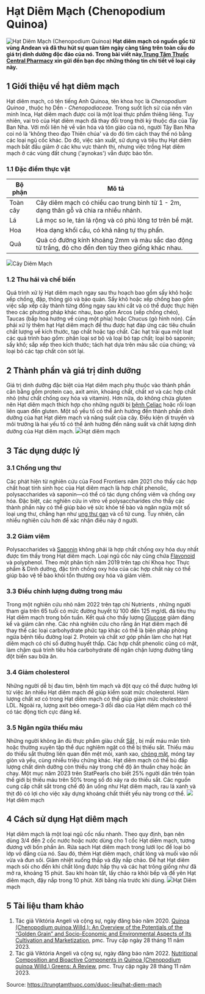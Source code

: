 # Hạt Diêm Mạch (Chenopodium Quinoa)

![Hạt Diêm Mạch \(Chenopodium Quinoa\)](https://trungtamthuoc.com/images/others/hat-diem-mach-1-1283.jpg)
**Hạt diêm mạch có nguồn gốc từ vùng Andean và đã thu hút sự quan tâm ngày càng tăng trên toàn cầu do giá trị dinh dưỡng độc đáo của nó. Trong bài viết này,[Trung Tâm Thuốc Central Pharmacy](https://trungtamthuoc.com/ "Trung Tâm Thuốc Central Pharmacy") xin gửi đến bạn đọc những thông tin chi tiết về loại cây này.**
##  1 Giới thiệu về hạt diêm mạch
Hạt diêm mạch, có tên tiếng Anh Quinoa, tên khoa học là _Chenopodium Quinoa_ , thuộc họ Dền - _Chenopodiaceae_. 
Trong suốt lịch sử của nền văn minh Inca, Hạt diêm mạch được coi là một loại thực phẩm thiêng liêng. Tuy nhiên, vai trò của Hạt diêm mạch đã thay đổi trong thời kỳ thuộc địa của Tây Ban Nha. Với mối liên hệ về văn hóa và tôn giáo của nó, người Tây Ban Nha coi nó là 'không theo đạo Thiên chúa' và do đó tìm cách thay thế nó bằng các loại ngũ cốc khác. Do đó, việc sản xuất, sử dụng và tiêu thụ Hạt diêm mạch bắt đầu giảm ở các khu vực thành thị, nhưng việc trồng Hạt diêm mạch ở các vùng đất chung ('aynokas') vẫn được bảo tồn. 
### 1.1 Đặc điểm thực vật
Bộ phận | Mô tả  
---|---  
Toàn cây | Cây diêm mạch có chiều cao trung bình từ 1 - 2m, dạng thân gỗ và chia ra nhiều nhánh.  
Lá | Lá mọc so le, tán lá rộng và có phủ lông tơ trên bề mặt.   
Hoa | Hoa dạng khối cầu, có khả năng tự thụ phấn.  
Quả | Quả có đường kính khoảng 2mm và màu sắc dao động từ trắng, đỏ cho đến đen tùy theo giống khác nhau.  
![](https://trungtamthuoc.com/images/item/hat-diem-mach-3.jpg)Cây Diêm Mạch
### 1.2 Thu hái và chế biến
Quá trình xử lý Hạt diêm mạch ngay sau thu hoạch bao gồm sấy khô hoặc xếp chồng, đập, thông gió và bảo quản. Sấy khô hoặc xếp chồng bao gồm việc sắp xếp cây thành từng đống ngay sau khi cắt và có thể được thực hiện theo các phương pháp khác nhau, bao gồm Arcos (xếp chồng chéo), Taucas (bắp hoa hướng về cùng một phía) hoặc Chucus (gò hình nón). 
Cần phải xử lý thêm hạt Hạt diêm mạch để thu được hạt đáp ứng các tiêu chuẩn chất lượng về kích thước, tạp chất hoặc tạp chất. Các hạt trải qua một loạt các quá trình bao gồm: phân loại sơ bộ và loại bỏ tạp chất; loại bỏ saponin; sấy khô; sắp xếp theo kích thước; tách hạt dựa trên màu sắc của chúng; và loại bỏ các tạp chất còn sót lại.
##  2 Thành phần và giá trị dinh dưỡng
Giá trị dinh dưỡng đặc biệt của Hạt diêm mạch phụ thuộc vào thành phần cân bằng gồm protein cao, axit amin, khoáng chất, chất xơ và các hợp chất nhỏ (như chất chống oxy hóa và vitamin). Hơn nữa, do không chứa gluten nên Hạt diêm mạch thích hợp cho những người bị [bệnh Celiac](https://trungtamthuoc.com/bai-viet/benh-celiac-khong-dung-nap-gluten-nhung-dieu-can-biet "bệnh Celiac") hoặc rối loạn liên quan đến gluten. Một số yếu tố có thể ảnh hưởng đến thành phần dinh dưỡng của hạt Hạt diêm mạch và năng suất của cây. Điều kiện di truyền và môi trường là hai yếu tố có thể ảnh hưởng đến năng suất và chất lượng dinh dưỡng của Hạt diêm mạch. 
![](https://trungtamthuoc.com/images/item/hat-diem-mach-2.jpg)Hạt diêm mạch
##  3 Tác dụng dược lý
### 3.1 Chống ung thư
Các phát hiện từ nghiên cứu của Food Frontiers năm 2021 cho thấy các hợp chất hoạt tính sinh học của Hạt diêm mạch là hợp chất phenolic, polysaccharides và saponin—có thể có tác dụng chống viêm và chống oxy hóa. Đặc biệt, các nghiên cứu in vitro về polysaccharides cho thấy các thành phần này có thể giúp bảo vệ sức khỏe tế bào và ngăn ngừa một số loại ung thư, chẳng hạn như [ung thư gan](https://trungtamthuoc.com/bai-viet/ung-thu-gan "ung thư gan") và cổ tử cung. Tuy nhiên, cần nhiều nghiên cứu hơn để xác nhận điều này ở người.
### 3.2 Giảm viêm
Polysaccharides và [Saponin](https://trungtamthuoc.com/hoat-chat/saponin "Saponin") không phải là hợp chất chống oxy hóa duy nhất được tìm thấy trong Hạt diêm mạch. Loại ngũ cốc này cũng chứa [Flavonoid](https://trungtamthuoc.com/hoat-chat/flavonoid "Flavonoid") và polyphenol. Theo một phân tích năm 2019 trên tạp chí Khoa học Thực phẩm & Dinh dưỡng, đặc tính chống oxy hóa của các hợp chất này có thể giúp bảo vệ tế bào khỏi tổn thương oxy hóa và giảm viêm.
### 3.3 Điều chỉnh lượng đường trong máu
Trong một nghiên cứu nhỏ năm 2022 trên tạp chí Nutrients , những người tham gia trên 65 tuổi có mức đường huyết từ 100 đến 125 mg/dL đã tiêu thụ Hạt diêm mạch trong bốn tuần. Kết quả cho thấy lượng [Glucose](https://trungtamthuoc.com/hoat-chat/glucose "Glucose") giảm đáng kể và giảm cân nhẹ. Các nhà nghiên cứu cho rằng ăn Hạt diêm mạch để thay thế các loại carbohydrate phức tạp khác có thể là biện pháp phòng ngừa bệnh tiểu đường loại 2.
Protein và chất xơ góp phần làm cho hạt Hạt diêm mạch có chỉ số đường huyết thấp. Các hợp chất phenolic cũng có mặt, làm chậm quá trình tiêu hóa carbohydrate để ngăn chặn lượng đường tăng đột biến sau bữa ăn.
### 3.4 Giảm cholesterol
Những người dễ bị đau tim, bệnh tim mạch và đột quỵ có thể được hưởng lợi từ việc ăn nhiều Hạt diêm mạch để giúp kiểm soát mức cholesterol. Hàm lượng chất xơ có trong Hạt diêm mạch có thể giúp giảm mức cholesterol LDL. Ngoài ra, lượng axit béo omega-3 dồi dào của Hạt diêm mạch có thể có tác động tích cực đáng kể.
### 3.5 Ngăn ngừa thiếu máu
Những người không ăn đủ thực phẩm giàu chất [Sắt](https://trungtamthuoc.com/hoat-chat/sat "Sắt") , bị mất máu mãn tính hoặc thường xuyên tập thể dục nghiêm ngặt có thể bị thiếu sắt. Thiếu máu do thiếu sắt thường liên quan đến mệt mỏi, xanh xao, [chóng mặt](https://trungtamthuoc.com/bai-viet/chong-mat "chóng mặt"), móng tay giòn và yếu, cùng nhiều triệu chứng khác.
Hạt diêm mạch có thể bù đắp lượng chất dinh dưỡng còn thiếu này trong chế độ ăn thuần chay hoặc ăn chay. Một mục năm 2023 trên StatPearls cho biết 25% người dân trên toàn thế giới bị thiếu máu trên 50% trong số đó xảy ra do thiếu sắt.
Các nguồn cung cấp chất sắt trong chế độ ăn uống như Hạt diêm mạch, rau lá xanh và thịt đỏ có lợi cho việc xây dựng khoáng chất thiết yếu này trong cơ thể.
![](https://trungtamthuoc.com/images/item/hat-diem-mach-4.jpg)Hạt diêm mạch
##  4 Cách sử dụng Hạt diêm mạch
Hạt diêm mạch là một loại ngũ cốc nấu nhanh. Theo quy định, bạn nên dùng 3/4 đến 2 cốc nước hoặc nước dùng cho 1 cốc Hạt diêm mạch, tương đương với bốn phần ăn. Rửa sạch Hạt diêm mạch trong lưới lọc để loại bỏ lớp vỏ đắng của nó.
Sau đó, thêm Hạt diêm mạch, chất lỏng và muối vào nồi vừa và đun sôi. Giảm nhiệt xuống thấp và đậy nắp chảo. Để hạt Hạt diêm mạch sôi cho đến khi chất lỏng được hấp thụ và các hạt trông giống như đã mở ra, khoảng 15 phút.
Sau khi hoàn tất, lấy chảo ra khỏi bếp và để yên Hạt diêm mạch, đậy nắp trong 10 phút. Xới bằng nĩa trước khi dùng.
![](https://trungtamthuoc.com/images/item/hat-diem-mach-5.jpg)Hạt Diêm mạch
##  5 Tài liệu tham khảo
  1. Tác giả Viktória Angeli và cộng sự, ngày đăng báo năm 2020. [Quinoa (Chenopodium quinoa Willd.): An Overview of the Potentials of the “Golden Grain” and Socio-Economic and Environmental Aspects of Its Cultivation and Marketization](https://www.ncbi.nlm.nih.gov/pmc/articles/PMC7074363/), pmc. Truy cập ngày 28 tháng 11 năm 2023.
  2. Tác giả Viktória Angeli và cộng sự, ngày đăng báo năm 2022. [Nutritional Composition and Bioactive Components in Quinoa (Chenopodium quinoa Willd.) Greens: A Review](https://www.ncbi.nlm.nih.gov/pmc/articles/PMC7074363/), pmc. Truy cập ngày 28 tháng 11 năm 2023.




Source: https://trungtamthuoc.com/duoc-lieu/hat-diem-mach
